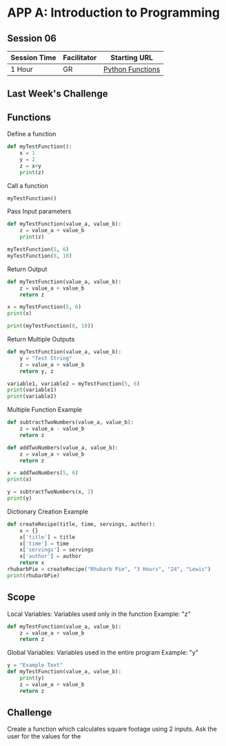 # APP A: Introduction to Programming
## Session 06

|Session Time|Facilitator|Starting URL                                                          |
|------------|-----------|----------------------------------------------------------------------|
|1 Hour      |GR         |[Python Functions](https://www.w3schools.com/python/python_functions.asp)   |

## Last Week's Challenge

## Functions
Define a function
```py
def myTestFunction():
    x = 1
    y = 2
    z = x+y
    print(z)
```

Call a function 
```py
myTestFunction()
```

Pass Input parameters 
```py
def myTestFunction(value_a, value_b):
    z = value_a + value_b
    print(z)

myTestFunction(5, 6)
myTestFunction(8, 10)
```

Return Output
```py
def myTestFunction(value_a, value_b):
    z = value_a + value_b
    return z

x = myTestFunction(5, 6)
print(x)

print(myTestFunction(8, 10))
```

Return Multiple Outputs
```py
def myTestFunction(value_a, value_b):
    y = "Test String"
    z = value_a + value_b
    return y, z

variable1, variable2 = myTestFunction(5, 6)
print(variable1)
print(variable2)
```

Multiple Function Example
```py
def subtractTwoNumbers(value_a, value_b):
    z = value_a - value_b
    return z

def addTwoNumbers(value_a, value_b):
    z = value_a + value_b
    return z

x = addTwoNumbers(5, 6)
print(x)

y = subtractTwoNumbers(x, 2)
print(y)
```

Dictionary Creation Example
```py
def createRecipe(title, time, servings, author):
    x = {}
    x['title'] = title
    x['time'] = time
    x['servings'] = servings
    x['author'] = author
    return x
rhubarbPie = createRecipe("Rhubarb Pie", "3 Hours", "24", "Lewis")
print(rhubarbPie)
```

## Scope
Local Variables: Variables used only in the function
Example: "z"
```py
def myTestFunction(value_a, value_b):
    z = value_a + value_b
    return z
```

Global Variables: Variables used in the entire program
Example: "y"
```py
y = "Example Text"
def myTestFunction(value_a, value_b):
    print(y)
    z = value_a + value_b
    return z
```


## Challenge
Create a function which calculates square footage using 2 inputs.
Ask the user for the values for the